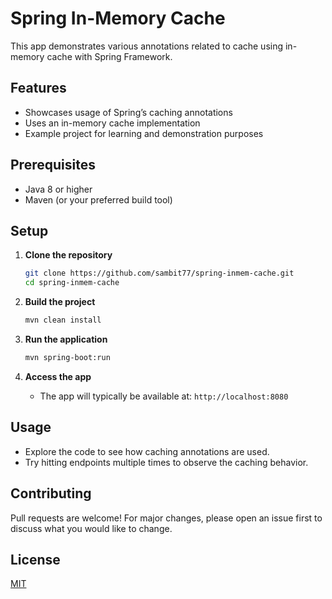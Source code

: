 # Spring In-Memory Cache

This app demonstrates various annotations related to cache using in-memory cache with Spring Framework.

## Features

- Showcases usage of Spring’s caching annotations
- Uses an in-memory cache implementation
- Example project for learning and demonstration purposes

## Prerequisites

- Java 8 or higher
- Maven (or your preferred build tool)

## Setup

1. **Clone the repository**
   ```bash
   git clone https://github.com/sambit77/spring-inmem-cache.git
   cd spring-inmem-cache
   ```

2. **Build the project**
   ```bash
   mvn clean install
   ```

3. **Run the application**
   ```bash
   mvn spring-boot:run
   ```

4. **Access the app**
   - The app will typically be available at: `http://localhost:8080`

## Usage

- Explore the code to see how caching annotations are used.
- Try hitting endpoints multiple times to observe the caching behavior.

## Contributing

Pull requests are welcome! For major changes, please open an issue first to discuss what you would like to change.

## License

[MIT](LICENSE)